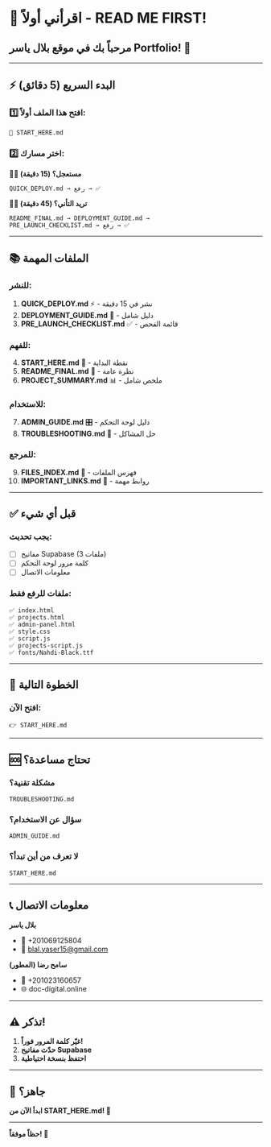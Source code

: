 # 🚀 اقرأني أولاً - READ ME FIRST!

## مرحباً بك في موقع بلال ياسر Portfolio! 🎨

---

## ⚡ البدء السريع (5 دقائق)

### 1️⃣ افتح هذا الملف أولاً:
```
📄 START_HERE.md
```

### 2️⃣ اختر مسارك:

**🏃‍♂️ مستعجل؟ (15 دقيقة)**
```
QUICK_DEPLOY.md → رفع → ✅
```

**🚶‍♂️ تريد التأني؟ (45 دقيقة)**
```
README_FINAL.md → DEPLOYMENT_GUIDE.md → 
PRE_LAUNCH_CHECKLIST.md → رفع → ✅
```

---

## 📚 الملفات المهمة

### للنشر:
1. **QUICK_DEPLOY.md** ⚡ - نشر في 15 دقيقة
2. **DEPLOYMENT_GUIDE.md** 📘 - دليل شامل
3. **PRE_LAUNCH_CHECKLIST.md** ✅ - قائمة الفحص

### للفهم:
4. **START_HERE.md** 🎯 - نقطة البداية
5. **README_FINAL.md** 📄 - نظرة عامة
6. **PROJECT_SUMMARY.md** 📊 - ملخص شامل

### للاستخدام:
7. **ADMIN_GUIDE.md** 🎛️ - دليل لوحة التحكم
8. **TROUBLESHOOTING.md** 🔧 - حل المشاكل

### للمرجع:
9. **FILES_INDEX.md** 📑 - فهرس الملفات
10. **IMPORTANT_LINKS.md** 🔗 - روابط مهمة

---

## ✅ قبل أي شيء

### يجب تحديث:
- [ ] مفاتيح Supabase (3 ملفات)
- [ ] كلمة مرور لوحة التحكم
- [ ] معلومات الاتصال

### ملفات للرفع فقط:
```
✅ index.html
✅ projects.html
✅ admin-panel.html
✅ style.css
✅ script.js
✅ projects-script.js
✅ fonts/Nahdi-Black.ttf
```

---

## 🎯 الخطوة التالية

### افتح الآن:
```
👉 START_HERE.md
```

---

## 🆘 تحتاج مساعدة؟

### مشكلة تقنية؟
```
TROUBLESHOOTING.md
```

### سؤال عن الاستخدام؟
```
ADMIN_GUIDE.md
```

### لا تعرف من أين تبدأ؟
```
START_HERE.md
```

---

## 📞 معلومات الاتصال

**بلال ياسر**
- 📱 +201069125804
- 📧 blal.yaser15@gmail.com

**سامح رضا (المطور)**
- 📱 +201023160657
- 🌐 doc-digital.online

---

## ⚠️ تذكر!

1. **غيّر كلمة المرور فوراً!**
2. **حدّث مفاتيح Supabase**
3. **احتفظ بنسخة احتياطية**

---

## 🎉 جاهز؟

**ابدأ الآن من START_HERE.md! 🚀**

---

**حظاً موفقاً! 🌟**
